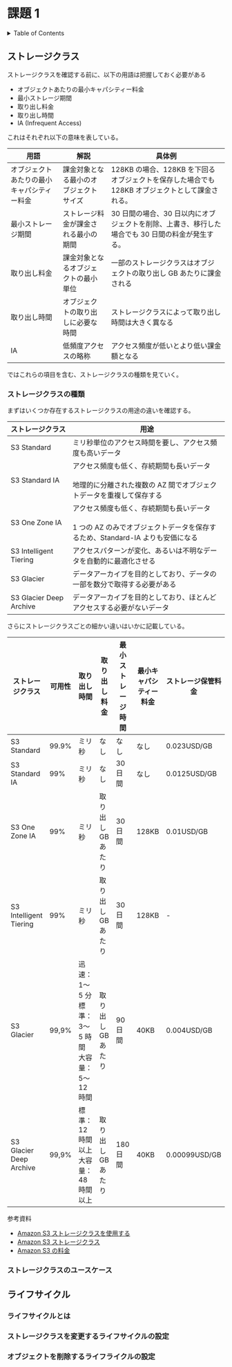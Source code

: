 # 課題 1

<!-- START doctoc generated TOC please keep comment here to allow auto update -->
<!-- DON'T EDIT THIS SECTION, INSTEAD RE-RUN doctoc TO UPDATE -->
<details>
<summary>Table of Contents</summary>

- [ストレージクラス](#%E3%82%B9%E3%83%88%E3%83%AC%E3%83%BC%E3%82%B8%E3%82%AF%E3%83%A9%E3%82%B9)
  - [ストレージクラスの種類](#%E3%82%B9%E3%83%88%E3%83%AC%E3%83%BC%E3%82%B8%E3%82%AF%E3%83%A9%E3%82%B9%E3%81%AE%E7%A8%AE%E9%A1%9E)
  - [ストレージクラスのユースケース](#%E3%82%B9%E3%83%88%E3%83%AC%E3%83%BC%E3%82%B8%E3%82%AF%E3%83%A9%E3%82%B9%E3%81%AE%E3%83%A6%E3%83%BC%E3%82%B9%E3%82%B1%E3%83%BC%E3%82%B9)
- [ライフサイクル](#%E3%83%A9%E3%82%A4%E3%83%95%E3%82%B5%E3%82%A4%E3%82%AF%E3%83%AB)
  - [ライフサイクルとは](#%E3%83%A9%E3%82%A4%E3%83%95%E3%82%B5%E3%82%A4%E3%82%AF%E3%83%AB%E3%81%A8%E3%81%AF)
  - [ストレージクラスを変更するライフサイクルの設定](#%E3%82%B9%E3%83%88%E3%83%AC%E3%83%BC%E3%82%B8%E3%82%AF%E3%83%A9%E3%82%B9%E3%82%92%E5%A4%89%E6%9B%B4%E3%81%99%E3%82%8B%E3%83%A9%E3%82%A4%E3%83%95%E3%82%B5%E3%82%A4%E3%82%AF%E3%83%AB%E3%81%AE%E8%A8%AD%E5%AE%9A)
  - [オブジェクトを削除するライフライクルの設定](#%E3%82%AA%E3%83%96%E3%82%B8%E3%82%A7%E3%82%AF%E3%83%88%E3%82%92%E5%89%8A%E9%99%A4%E3%81%99%E3%82%8B%E3%83%A9%E3%82%A4%E3%83%95%E3%83%A9%E3%82%A4%E3%82%AF%E3%83%AB%E3%81%AE%E8%A8%AD%E5%AE%9A)

</details>
<!-- END doctoc generated TOC please keep comment here to allow auto update -->

## ストレージクラス

ストレージクラスを確認する前に、以下の用語は把握しておく必要がある

- オブジェクトあたりの最小キャパシティー料金
- 最小ストレージ期間
- 取り出し料金
- 取り出し時間
- IA (Infrequent Access)

これはそれぞれ以下の意味を表している。

| 用語                                       | 解説                                   | 具体例                                                                                           |
| ------------------------------------------ | -------------------------------------- | ------------------------------------------------------------------------------------------------ |
| オブジェクトあたりの最小キャパシティー料金 | 課金対象となる最小のオブジェクトサイズ | 128KB の場合、128KB を下回るオブジェクトを保存した場合でも 128KB オブジェクトとして課金される。  |
| 最小ストレージ期間                         | ストレージ料金が課金される最小の期間   | 30 日間の場合、30 日以内にオブジェクトを削除、上書き、移行した場合でも 30 日間の料金が発生する。 |
| 取り出し料金                               | 課金対象となるオブジェクトの最小単位   | 一部のストレージクラスはオブジェクトの取り出し GB あたりに課金される                             |
| 取り出し時間                               | オブジェクトの取り出しに必要な時間     | ストレージクラスによって取り出し時間は大きく異なる                                               |
| IA                                         | 低頻度アクセスの略称                   | アクセス頻度が低いとより低い課金額となる                                                         |

ではこれらの項目を含む、ストレージクラスの種類を見ていく。

### ストレージクラスの種類

まずはいくつか存在するストレージクラスの用途の違いを確認する。

| ストレージクラス        | 用途                                                                                                                           |
| ----------------------- | ------------------------------------------------------------------------------------------------------------------------------ |
| S3 Standard             | ミリ秒単位のアクセス時間を要し、アクセス頻度も高いデータ                                                                       |
| S3 Standard IA          | アクセス頻度も低く、存続期間も長いデータ<br><br>地理的に分離された複数の AZ 間でオブジェクトデータを重複して保存する           |
| S3 One Zone IA          | アクセス頻度も低く、存続期間も長いデータ<br><br>1 つの AZ のみでオブジェクトデータを保存するため、Standard-IA よりも安価になる |
| S3 Intelligent Tiering  | アクセスパターンが変化、あるいは不明なデータを自動的に最適化させる                                                             |
| S3 Glacier              | データアーカイブを目的としており、データの一部を数分で取得する必要がある                                                       |
| S3 Glacier Deep Archive | データアーカイブを目的としており、ほとんどアクセスする必要がないデータ                                                         |

さらにストレージクラスごとの細かい違いはいかに記載している。

| ストレージクラス        | 可用性 | 取り出し時間                                           | 取り出し料金       | 最小ストレージ時間 | 最小キャパシティー料金 | ストレージ保管料金 |
| ----------------------- | ------ | ------------------------------------------------------ | ------------------ | ------------------ | ---------------------- | ------------------ |
| S3 Standard             | 99.9%  | ミリ秒                                                 | なし               | なし               | なし                   | 0.023USD/GB        |
| S3 Standard IA          | 99%    | ミリ秒                                                 | なし               | 30 日間            | なし                   | 0.0125USD/GB       |
| S3 One Zone IA          | 99%    | ミリ秒                                                 | 取り出し GB あたり | 30 日間            | 128KB                  | 0.01USD/GB         |
| S3 Intelligent Tiering  | 99%    | ミリ秒                                                 | 取り出し GB あたり | 30 日間            | 128KB                  | -                  |
| S3 Glacier              | 99,9%  | 迅速：1〜5 分<br>標準：3〜5 時間<br>大容量：5〜12 時間 | 取り出し GB あたり | 90 日間            | 40KB                   | 0.004USD/GB        |
| S3 Glacier Deep Archive | 99,9%  | 標準：12 時間以上<br>大容量：48 時間以上               | 取り出し GB あたり | 180 日間           | 40KB                   | 0.00099USD/GB      |

参考資料

- [Amazon S3 ストレージクラスを使用する](https://docs.aws.amazon.com/ja_jp/AmazonS3/latest/userguide/storage-class-intro.html)
- [Amazon S3 ストレージクラス](https://aws.amazon.com/jp/s3/storage-classes/)
- [Amazon S3 の料金](https://aws.amazon.com/jp/s3/pricing/)

### ストレージクラスのユースケース

## ライフサイクル

### ライフサイクルとは

### ストレージクラスを変更するライフサイクルの設定

### オブジェクトを削除するライフライクルの設定

